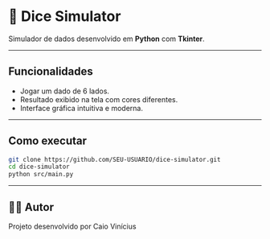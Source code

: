 # 🎲 Dice Simulator

Simulador de dados desenvolvido em **Python** com **Tkinter**.

---

## Funcionalidades
- Jogar um dado de 6 lados.
- Resultado exibido na tela com cores diferentes.
- Interface gráfica intuitiva e moderna.

---

## Como executar
```bash
git clone https://github.com/SEU-USUARIO/dice-simulator.git
cd dice-simulator
python src/main.py
```

---

## 👨‍💻 Autor
Projeto desenvolvido por Caio Vinícius